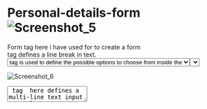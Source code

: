 # Personal-details-form![Screenshot_5](https://github.com/Shikhasharma06/Personal-details-form/assets/135316685/92feb5bb-6761-4396-aa5e-8a2e4f2f4a6a)
Form tag here i have used for to create a form 
 <br> tag defines a line break in text.
 <select>   i used tag is used to create a drop-down list of options,  <option>tag is used to define the possible options to choose from inside the <select>.
 <label> tag defines a text label for a form element.
input tag here i have used to take the input from the user . input type text means i need to take input in form of text.
 placeholder = placeholder attribute specifies a short hint that describes the expected value of an input field.
  Here i  used  input radio  = Radio buttons let a user select only one of a limited number of choice.
input Date here i have used for to take the input in date.

  
![Screenshot_6](https://github.com/Shikhasharma06/Personal-details-form/assets/135316685/e82c2ab0-5968-4604-aa06-842ef85cb4c6)
<textarea> tag  here defines a multi-line text input control.
The <input type="submit"> defines a submit button 
https://shikhasharma06.github.io/Personal-details-form/Personal.html
